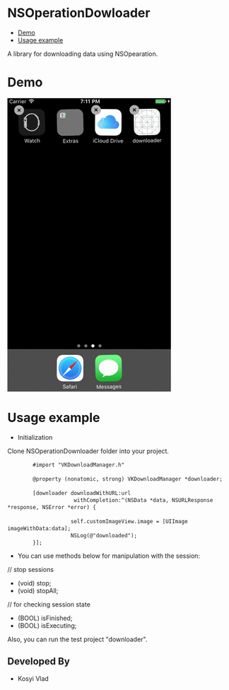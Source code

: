 # NSOperationDowloader

* [Demo](#demo)
* [Usage example](#usage-example)

A library for downloading data using NSOpearation. 

# Demo

![](https://github.com/vlaskos/NSOperation_Dowloader/blob/master/example.gif)

# Usage example

- Initialization 

Clone NSOperationDownloader folder into your project.

            #import "VKDownloadManager.h"

            @property (nonatomic, strong) VKDownloadManager *downloader;

            [downloader downloadWithURL:url
                         withCompletion:^(NSData *data, NSURLResponse *response, NSError *error) {

                        self.customImageView.image = [UIImage imageWithData:data];
                        NSLog(@"downloaded");
            }];

- You can use methods below for manipulation with the session: 

// stop sessions
- (void) stop;
- (void) stopAll; 

// for checking session state
- (BOOL) isFinished; 
- (BOOL) isExecuting;

Also, you can run the test project "downloader".

Developed By
------------
* Kosyi Vlad
